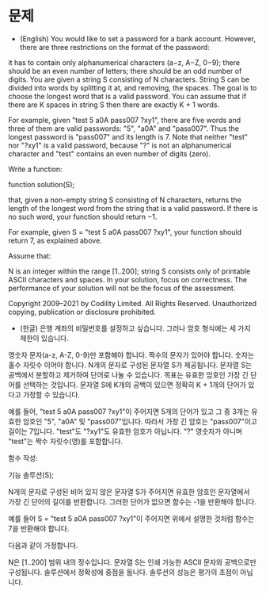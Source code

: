# 문제
- (English)
You would like to set a password for a bank account. However, there are three restrictions on the format of the password:

it has to contain only alphanumerical characters (a−z, A−Z, 0−9);
there should be an even number of letters;
there should be an odd number of digits.
You are given a string S consisting of N characters. String S can be divided into words by splitting it at, and removing, the spaces. The goal is to choose the longest word that is a valid password. You can assume that if there are K spaces in string S then there are exactly K + 1 words.

For example, given "test 5 a0A pass007 ?xy1", there are five words and three of them are valid passwords: "5", "a0A" and "pass007". Thus the longest password is "pass007" and its length is 7. Note that neither "test" nor "?xy1" is a valid password, because "?" is not an alphanumerical character and "test" contains an even number of digits (zero).

Write a function:

function solution(S);

that, given a non-empty string S consisting of N characters, returns the length of the longest word from the string that is a valid password. If there is no such word, your function should return −1.

For example, given S = "test 5 a0A pass007 ?xy1", your function should return 7, as explained above.

Assume that:

N is an integer within the range [1..200];
string S consists only of printable ASCII characters and spaces.
In your solution, focus on correctness. The performance of your solution will not be the focus of the assessment.

Copyright 2009–2021 by Codility Limited. All Rights Reserved. Unauthorized copying, publication or disclosure prohibited.

- (한글)
은행 계좌의 비밀번호를 설정하고 싶습니다. 그러나 암호 형식에는 세 가지 제한이 있습니다.

영숫자 문자(a-z, A-Z, 0-9)만 포함해야 합니다.
짝수의 문자가 있어야 합니다.
숫자는 홀수 자릿수 이어야 합니다.
N개의 문자로 구성된 문자열 S가 제공됩니다. 문자열 S는 공백에서 분할하고 제거하여 단어로 나눌 수 있습니다. 목표는 유효한 암호인 가장 긴 단어를 선택하는 것입니다. 문자열 S에 K개의 공백이 있으면 정확히 K + 1개의 단어가 있다고 가정할 수 있습니다.

예를 들어, "test 5 a0A pass007 ?xy1"이 주어지면 5개의 단어가 있고 그 중 3개는 유효한 암호인 "5", "a0A" 및 "pass007"입니다. 따라서 가장 긴 암호는 "pass007"이고 길이는 7입니다. "test"도 "?xy1"도 유효한 암호가 아닙니다. "?" 영숫자가 아니며 "test"는 짝수 자릿수(영)를 포함합니다.

함수 작성:

기능 솔루션(S);

N개의 문자로 구성된 비어 있지 않은 문자열 S가 주어지면 유효한 암호인 문자열에서 가장 긴 단어의 길이를 반환합니다. 그러한 단어가 없으면 함수는 -1을 반환해야 합니다.

예를 들어 S = "test 5 a0A pass007 ?xy1"이 주어지면 위에서 설명한 것처럼 함수는 7을 반환해야 합니다.

다음과 같이 가정합니다.

N은 [1..200] 범위 내의 정수입니다.
문자열 S는 인쇄 가능한 ASCII 문자와 공백으로만 구성됩니다.
솔루션에서 정확성에 중점을 둡니다. 솔루션의 성능은 평가의 초점이 아닙니다.